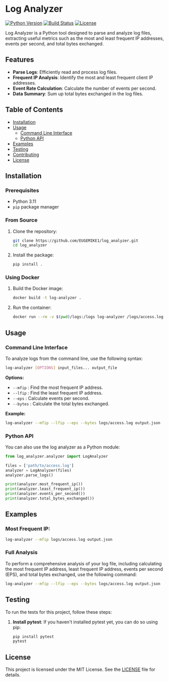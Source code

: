 # Log Analyzer

[![Python Version](https://img.shields.io/badge/python-3.11-blue.svg)](https://python.org)
[![Build Status](https://github.com/EUGEMIKE1/log_analyzer/actions/workflows/log_analyzer_ci.yml/badge.svg)](https://github.com/EUGEMIKE1/log_analyzer/actions)
[![License](https://img.shields.io/badge/license-MIT-green.svg)](https://opensource.org/licenses/MIT)

Log Analyzer is a Python tool designed to parse and analyze log files, extracting useful metrics such as the most and least frequent IP addresses, events per second, and total bytes exchanged.

## Features

- **Parse Logs**: Efficiently read and process log files.
- **Frequent IP Analysis**: Identify the most and least frequent client IP addresses.
- **Event Rate Calculation**: Calculate the number of events per second.
- **Data Summary**: Sum up total bytes exchanged in the log files.

## Table of Contents

- [Installation](#installation)
- [Usage](#usage)
  - [Command Line Interface](#command-line-interface)
  - [Python API](#python-api)
- [Examples](#examples)
- [Testing](#testing)
- [Contributing](#contributing)
- [License](#license)

## Installation

### Prerequisites

- Python 3.11
- `pip` package manager

### From Source

1. Clone the repository:

    ```bash
    git clone https://github.com/EUGEMIKE1/log_analyzer.git
    cd log_analyzer
    ```

2. Install the package:

    ```bash
    pip install .
    ```

### Using Docker

1. Build the Docker image:

    ```bash
    docker build -t log-analyzer .
    ```

2. Run the container:

    ```bash
    docker run --rm -v $(pwd)/logs:/logs log-analyzer /logs/access.log /logs/output.json --mfip --lfip --eps --bytes
    ```

## Usage

### Command Line Interface

To analyze logs from the command line, use the following syntax:

```bash
log-analyzer [OPTIONS] input_files... output_file
```
**Options:**

- `--mfip` : Find the most frequent IP address.
- `--lfip` : Find the least frequent IP address.
- `--eps`  : Calculate events per second.
- `--bytes` : Calculate the total bytes exchanged.

**Example:**

```bash
log-analyzer --mfip --lfip --eps --bytes logs/access.log output.json
```
### Python API

You can also use the log analyzer as a Python module:

```python
from log_analyzer.analyzer import LogAnalyzer

files = ['path/to/access.log']
analyzer = LogAnalyzer(files)
analyzer.parse_logs()

print(analyzer.most_frequent_ip())
print(analyzer.least_frequent_ip())
print(analyzer.events_per_second())
print(analyzer.total_bytes_exchanged())
```
## Examples

### Most Frequent IP:

```bash
log-analyzer --mfip logs/access.log output.json
```

### Full Analysis

To perform a comprehensive analysis of your log file, including calculating the most frequent IP address, least frequent IP address, events per second (EPS), and total bytes exchanged, use the following command:

```bash
log-analyzer --mfip --lfip --eps --bytes logs/access.log output.json
```

## Testing

To run the tests for this project, follow these steps:

1. **Install pytest**: If you haven't installed pytest yet, you can do so using pip:
   
   ```bash
   pip install pytest
   pytest
   ```
## License

This project is licensed under the MIT License. See the [LICENSE](./LICENSE) file for details.

   

